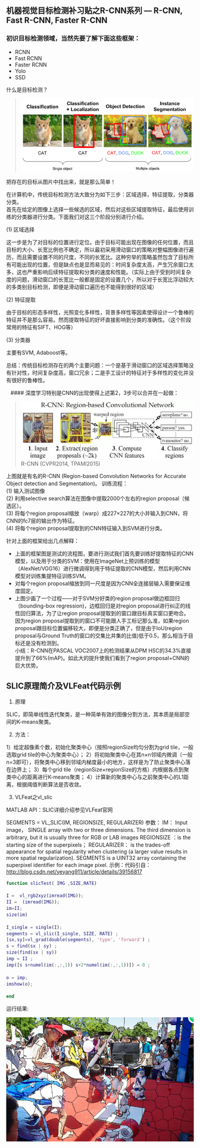 ## 机器视觉目标检测补习贴之R-CNN系列 — R-CNN, Fast R-CNN, Faster R-CNN  
  
  ### 初识目标检测领域，当然先要了解下面这些框架：  
* RCNN  
* Fast RCNN  
* Faster RCNN  
* Yolo  
* SSD  

什么是目标检测？  
> ![](Resources/2017110502.png)
  
  把存在的目标从图片中找出来，就是那么简单！
  
在计算机中，传统目标检测方法大致分为如下三步：区域选择，特征提取，分类器分类。  
首先在给定的图像上选择一些候选的区域，然后对这些区域提取特征，最后使用训练的分类器进行分类。下面我们对这三个阶段分别进行介绍。
  
(1) 区域选择  
  
这一步是为了对目标的位置进行定位。由于目标可能出现在图像的任何位置，而且目标的大小、长宽比例也不确定，所以最初采用滑动窗口的策略对整幅图像进行遍历，而且需要设置不同的尺度，不同的长宽比。这种穷举的策略虽然包含了目标所有可能出现的位置，但是缺点也是显而易见的：时间复杂度太高，产生冗余窗口太多，这也严重影响后续特征提取和分类的速度和性能。（实际上由于受到时间复杂度的问题，滑动窗口的长宽比一般都是固定的设置几个，所以对于长宽比浮动较大的多类别目标检测，即便是滑动窗口遍历也不能得到很好的区域）  

(2) 特征提取  

由于目标的形态多样性，光照变化多样性，背景多样性等因素使得设计一个鲁棒的特征并不是那么容易。然而提取特征的好坏直接影响到分类的准确性。（这个阶段常用的特征有SIFT、HOG等）  

(3) 分类器  

主要有SVM, Adaboost等。  
 

总结：传统目标检测存在的两个主要问题：一个是基于滑动窗口的区域选择策略没有针对性，时间复杂度高，窗口冗余；二是手工设计的特征对于多样性的变化并没有很好的鲁棒性。  
  
    #### 深度学习特别是CNN的出现使得上述第2，3步可以合并在一起做：  
      
> ![](Resources/2017110503.jpg)   
      R-CNN (CVPR2014, TPAMI2015)  


上图就是有名的R-CNN (Region-based Convolution Networks for Accurate Object detection and Segmentation)。
训练流程：  
(1) 输入测试图像  
(2) 利用selective search算法在图像中提取2000个左右的region proposal（候选区）。  
(3) 将每个region proposal缩放（warp）成227×227的大小并输入到CNN，将CNN的fc7层的输出作为特征。  
(4) 将每个region proposal提取到的CNN特征输入到SVM进行分类。  
      
  
  针对上面的框架给出几点解释：  
* 上面的框架图是测试的流程图，要进行测试我们首先要训练好提取特征的CNN模型，以及用于分类的SVM：使用在ImageNet上预训练的模型（AlexNet/VGG16）进行微调得到用于特征提取的CNN模型，然后利用CNN模型对训练集提特征训练SVM。  
* 对每个region proposal缩放到同一尺度是因为CNN全连接层输入需要保证维度固定。  
* 上图少画了一个过程——对于SVM分好类的region proposal做边框回归（bounding-box regression)，边框回归是对region proposal进行纠正的线性回归算法，为了让region proposal提取到的窗口跟目标真实窗口更吻合。因为region proposal提取到的窗口不可能跟人手工标记那么准，如果region proposal跟目标位置偏移较大，即便是分类正确了，但是由于IoU(region proposal与Ground Truth的窗口的交集比并集的比值)低于0.5，那么相当于目标还是没有检测到。  
小结：R-CNN在PASCAL VOC2007上的检测结果从DPM HSC的34.3%直接提升到了66%(mAP)。如此大的提升使我们看到了region proposal+CNN的巨大优势。  

  
## SLIC原理简介及VLFeat代码示例  
1. 原理  

SLIC，即简单线性迭代聚类，是一种简单有效的图像分割方法，其本质是局部空间的K-means聚类。

2. 方法：  

1）给定超像素个数，初始化聚类中心（按照regionSize均匀分割为grid tile，一般选取grid tile的中心为聚类中心）； 
2）将初始聚类中心在其n×n邻域内微调（一般n=3即可），将聚类中心移到邻域内梯度最小的地方，这样是为了防止聚类中心落在边界上； 
3）每个grid tile（regionSize×regionSize的方格）内根据各点到聚类中心的距离进行K-means聚类； 
4）计算新的聚类中心与之前聚类中心的L1距离，根据阈值判断算法是否收敛。

3. VLFeat之vl_slic

MATLAB API：SLIC详细介绍参见VLFeat官网

SEGMENTS = VL_SLIC(IM, REGIONSIZE, REGULARIZER) 
参数： 
IM： Input image， SINGLE array with two or three dimensions. The third dimension is arbitrary, but it is usually three for RGB or LAB images 
REGIONSIZE ：is the starting size of the superpixels； 
REGULARIZER： is the trades-off appearance for spatial regularity when clustering (a larger value results in more spatial regularization). 
SEGMENTS is a UINT32 array containing the superpixel identifier for each image pixel.
示例：代码引自：http://blog.csdn.net/yeyang911/article/details/39156817
```matlab
function slicTest( IMG ,SIZE,RATE)

I =  vl_rgb2xyz(imread(IMG));
II =  (imread(IMG));
im=II;
size(im)

I_single = single(I);
segments = vl_slic(I_single, SIZE, RATE) ;
[sx,sy]=vl_grad(double(segments), 'type', 'forward') ;
s = find(sx | sy) ;
size(find(sx | sy))
imp = II ;
imp([s s+numel(im(:,:,1)) s+2*numel(im(:,:,1))]) = 0 ;

o = imp;
imshow(o);

end
```
运行结果:  

![](Resources/2017110501.png)
